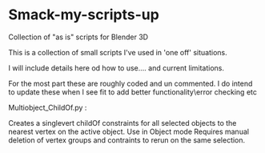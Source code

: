 # Smack-my-scripts-up
Collection of "as is" scripts for Blender 3D

This is a collection of small scripts I've used in 'one off' situations.

I will include details here od how to use.... and current limitations.

For the most part these are roughly coded and un commented.
I do intend to update these when I see fit to add better functionality\error checking etc

Multiobject_ChildOf.py :

  Creates a singlevert childOf constraints for all selected objects to the nearest vertex on the active object.
  Use in Object mode
  Requires manual deletion of vertex groups and contraints to rerun on the same selection.
